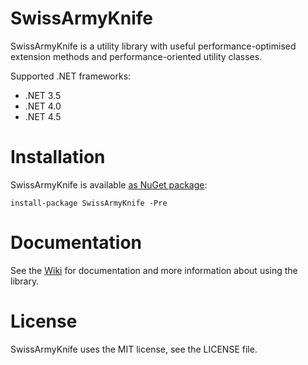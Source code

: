 # SwissArmyKnife

SwissArmyKnife is a utility library with useful performance-optimised extension methods and performance-oriented utility classes.

Supported .NET frameworks:
* .NET 3.5
* .NET 4.0
* .NET 4.5

# Installation

SwissArmyKnife is available [as NuGet package](https://www.nuget.org/packages/SwissArmyKnife/):

```
install-package SwissArmyKnife -Pre
```

# Documentation

See the [Wiki](https://github.com/akamsteeg/SwissArmyKnife/wiki) for documentation and more information about using the library.

# License

SwissArmyKnife uses the MIT license, see the LICENSE file.